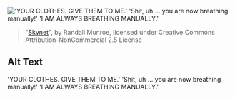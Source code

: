 !['YOUR CLOTHES. GIVE THEM TO ME.' 'Shit, uh ... you are now breathing manually!' 'I AM ALWAYS BREATHING MANUALLY.'](https://imgs.xkcd.com/comics/skynet.png)
> "[Skynet](https://xkcd.com/1046/)", by Randall Munroe, licensed under Creative Commons Attribution-NonCommercial 2.5 License

## Alt Text
'YOUR CLOTHES. GIVE THEM TO ME.' 'Shit, uh ... you are now breathing manually!' 'I AM ALWAYS BREATHING MANUALLY.'
